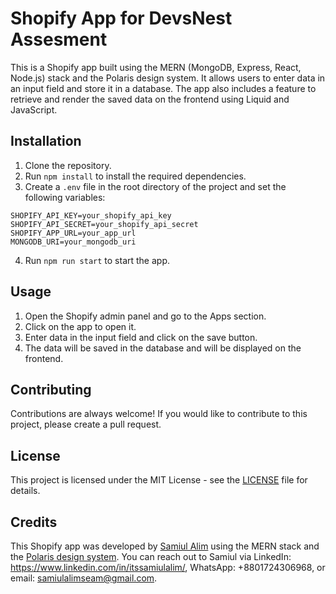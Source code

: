 

# Shopify App for DevsNest Assesment

This is a Shopify app built using the MERN (MongoDB, Express, React, Node.js) stack and the Polaris design system. It allows users to enter data in an input field and store it in a database. The app also includes a feature to retrieve and render the saved data on the frontend using Liquid and JavaScript.

## Installation

1. Clone the repository.
2. Run `npm install` to install the required dependencies.
3. Create a `.env` file in the root directory of the project and set the following variables:
```
SHOPIFY_API_KEY=your_shopify_api_key
SHOPIFY_API_SECRET=your_shopify_api_secret
SHOPIFY_APP_URL=your_app_url
MONGODB_URI=your_mongodb_uri
```
4. Run `npm run start` to start the app.

## Usage

1. Open the Shopify admin panel and go to the Apps section.
2. Click on the app to open it.
3. Enter data in the input field and click on the save button.
4. The data will be saved in the database and will be displayed on the frontend.

## Contributing

Contributions are always welcome! If you would like to contribute to this project, please create a pull request.

## License

This project is licensed under the MIT License - see the [LICENSE](LICENSE) file for details.

## Credits

This Shopify app was developed by [Samiul Alim](https://samiul.dev/) using the MERN stack and the [Polaris design system](https://polaris.shopify.com/). You can reach out to Samiul via LinkedIn: https://www.linkedin.com/in/itssamiulalim/, WhatsApp: +8801724306968, or email: samiulalimseam@gmail.com.
